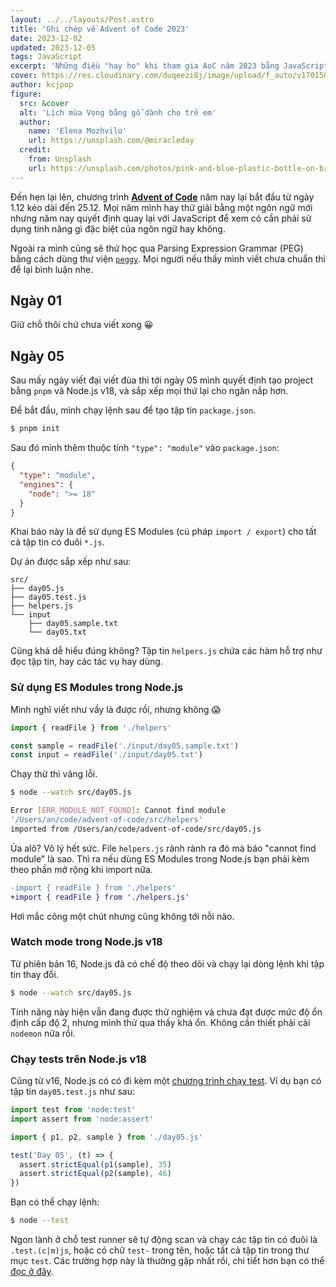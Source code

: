 ```yaml
---
layout: ../../layouts/Post.astro
title: 'Ghi chép về Advent of Code 2023'
date: 2023-12-02
updated: 2023-12-05
tags: JavaScript
excerpt: 'Những điều "hay ho" khi tham gia AoC năm 2023 bằng JavaScript'
cover: https://res.cloudinary.com/duqeezi8j/image/upload/f_auto/v1701506775/ehkoo/photo-1606482512375-f18fa35048c6.jpg
author: kcjpop
figure:
  src: &cover
  alt: 'Lịch mùa Vọng bằng gỗ dành cho trẻ em'
  author:
    name: 'Elena Mozhvilo'
    url: https://unsplash.com/@miracleday
  credit:
    from: Unsplash
    url: https://unsplash.com/photos/pink-and-blue-plastic-bottle-on-brown-wooden-table-CwIOnANQW-A
---
```


Đến hẹn lại lên, chương trình [**Advent of Code**](https://adventofcode.com/2023) năm nay lại bắt đầu từ ngày 1.12 kéo dài đến 25.12. Mọi năm mình hay thử giải bằng một ngôn ngữ mới nhưng năm nay quyết định quay lại với JavaScript để xem có cần phải sử dụng tính năng gì đặc biệt của ngôn ngữ hay không.

Ngoài ra mình cũng sẽ thử học qua Parsing Expression Grammar (PEG) bằng cách dùng thư viện [`peggy`](https://peggyjs.org/). Mọi người nếu thấy mình viết chưa chuẩn thì để lại bình luận nhe.

## Ngày 01

Giữ chỗ thôi chứ chưa viết xong 😀

## Ngày 05

Sau mấy ngày viết đại viết đùa thì tới ngày 05 mình quyết định tạo project bằng `pnpm` và Node.js v18, và sắp xếp mọi thứ lại cho ngăn nắp hơn.

Để bắt đầu, mình chạy lệnh sau để tạo tập tin `package.json`.

```bash
$ pnpm init
```

Sau đó mình thêm thuộc tính `"type": "module"` vào `package.json`:

```json
{
  "type": "module",
  "engines": {
    "node": ">= 18"
  }
}
```

Khai báo này là để sử dụng ES Modules (cú pháp `import / export`) cho tất cả tập tin có đuôi `*.js`.

Dự án được sắp xếp như sau:

```
src/
├── day05.js
├── day05.test.js
├── helpers.js
└── input
    ├── day05.sample.txt
    └── day05.txt
```

Cũng khá dễ hiểu đúng không? Tập tin `helpers.js` chứa các hàm hỗ trợ như đọc tập tin, hay các tác vụ hay dùng.

### Sử dụng ES Modules trong Node.js

Mình nghĩ viết như vầy là được rồi, nhưng không 😱

```js
import { readFile } from './helpers'

const sample = readFile('./input/day05.sample.txt')
const input = readFile('./input/day05.txt')
```

Chạy thử thì văng lỗi.

```bash
$ node --watch src/day05.js

Error [ERR_MODULE_NOT_FOUND]: Cannot find module
'/Users/an/code/advent-of-code/src/helpers'
imported from /Users/an/code/advent-of-code/src/day05.js
```

Ủa alô? Vô lý hết sức. File `helpers.js` rành rành ra đó mà báo "cannot find module" là sao. Thì ra nếu dùng ES Modules trong Node.js bạn phải kèm theo phần mở rộng khi import nữa.

```diff
-import { readFile } from './helpers'
+import { readFile } from './helpers.js'
```

Hơi mắc công một chút nhưng cũng không tới nỗi nào.

### Watch mode trong Node.js v18

Từ phiên bản 16, Node.js đã có chế độ theo dõi và chạy lại dòng lệnh khi tập tin thay đổi.

```bash
$ node --watch src/day05.js
```

Tính năng này hiện vẫn đang được thử nghiệm và chưa đạt được mức độ ổn định cấp độ 2, nhưng mình thử qua thấy khá ổn. Không cần thiết phải cài `nodemon` nữa rồi.

### Chạy tests trên Node.js v18

Cũng từ v16, Node.js có có đi kèm một [chương trình chạy test](https://nodejs.org/docs/latest-v18.x/api/test.html#test-runner). Ví dụ bạn có tập tin `day05.test.js` như sau:

```js
import test from 'node:test'
import assert from 'node:assert'

import { p1, p2, sample } from './day05.js'

test('Day 05', (t) => {
  assert.strictEqual(p1(sample), 35)
  assert.strictEqual(p2(sample), 46)
})
```

Bạn có thể chạy lệnh:

```bash
$ node --test
```

Ngon lành ở chỗ test runner sẽ tự động scan và chạy các tập tin có đuôi là `.test.(c|m)js`, hoặc có chữ `test-` trong tên, hoặc tất cả tập tin trong thư mục `test`. Các trường hợp này là thường gặp nhất rồi, chi tiết hơn bạn có thể [đọc ở đây](https://nodejs.org/docs/latest-v18.x/api/test.html#test-runner-execution-model).
